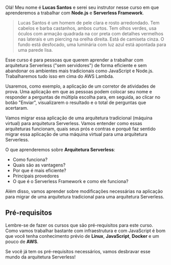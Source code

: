 Olá! Meu nome é **Lucas Santos** e serei seu instrutor nesse curso em que aprenderemos a trabalhar com **Node.js** e **Serverless Framework**.

> Lucas Santos é um homem de pele clara e rosto arredondado. Tem cabelos e barba castanhos, ambos curtos. Tem olhos verdes, usa óculos com armação quadrada na cor preta com detalhes vermelhos nas laterais e um piercing na orelha direita. Está de camiseta cinza. O fundo está desfocado, uma luminária com luz azul está apontada para uma parede lisa.

Esse curso é para pessoas que querem aprender a trabalhar com arquitetura Serverless ("sem servidores") de forma eficiente e sem abandonar os ambientes mais tradicionais como JavaScript e Node.js. Trabalharemos tudo isso em cima do AWS Lambda.

Usaremos, como exemplo, a aplicação de um corretor de atividades de prova. Uma aplicação em que as pessoas podem colocar seu nome e responder a perguntas de múltipla escolha para, em seguida, ao clicar no botão "Enviar", visualizarem o resultado e o total de perguntas que acertaram.

Vamos migrar essa aplicação de uma arquitetura tradicional (máquina virtual) para arquitetura Serverless. Vamos entender como essas arquiteturas funcionam, quais seus prós e contras e porquê faz sentido migrar essa aplicação de uma máquina virtual para uma arquitetura Serverless.

O que aprenderemos sobre **Arquitetura Serverless**:

- Como funciona?
- Quais são as vantagens?
- Por que é mais eficiente?
- Principais provedores
- O que é o Serverless Framework e como ele funciona?

Além disso, vamos aprender sobre modificações necessárias na aplicação para migrar de uma arquitetura tradicional para uma arquitetura Serverless.

## Pré-requisitos

Lembre-se de fazer os cursos que são pré-requisitos para este curso. Como vamos trabalhar bastante com infraestrutura e com JavaScript é bom que você tenha conhecimento prévio de **Linux**, **JavaScript**, **Docker** e um pouco de **AWS**.

Se você já tem os pré-requisitos necessários, vamos desbravar esse mundo da arquitetura Serverless!